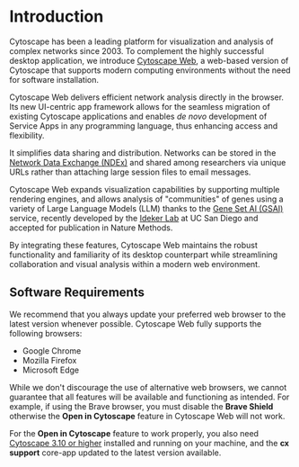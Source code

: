 Introduction
===============

<a id='introduction'> </a>

Cytoscape has been a leading platform for visualization and analysis of complex networks since 2003. To complement the highly successful desktop application, we introduce [Cytoscape Web](https://web.cytoscape.org), a web-based version of Cytoscape that supports modern computing environments without the need for software installation.
 
Cytoscape Web delivers efficient network analysis directly in the browser. Its new UI-centric app framework allows for the seamless migration of existing Cytoscape applications and enables *de novo* development of Service Apps in any programming language, thus enhancing access and flexibility.
 
It simplifies data sharing and distribution. Networks can be stored in the [Network Data Exchange (NDEx)](https://www.ndexbio.org) and shared among researchers via unique URLs rather than attaching large session files to email messages.
 
Cytoscape Web expands visualization capabilities by supporting multiple rendering engines, and allows analysis of "communities" of genes using a variety of Large Language Models (LLM) thanks to the [Gene Set AI (GSAI)](https://idekerlab.ucsd.edu/gsai/) service, recently developed by the [Ideker Lab](https://idekerlab.ucsd.edu/) at UC San Diego and accepted for publication in Nature Methods.
 
By integrating these features, Cytoscape Web maintains the robust functionality and familiarity of its desktop counterpart while streamlining collaboration and visual analysis within a modern web environment.

<a id="requirements"> </a>
## Software Requirements

We recommend that you always update your preferred web browser to the latest version whenever possible. Cytoscape Web fully supports the following browsers:

   - Google Chrome
   - Mozilla Firefox
   - Microsoft Edge

While we don't discourage the use of alternative web browsers, we cannot guarantee that all features will be available and functioning as intended. For example, if using the Brave browser, you must disable the **Brave Shield** otherwise the **Open in Cytoscape** feature in Cytoscape Web will not work.

For the **Open in Cytoscape** feature to work properly, you also need [Cytoscape 3.10 or higher](https://cytoscape.org/download.html) installed and running on your machine, and the **cx support** core-app updated to the latest version available.



